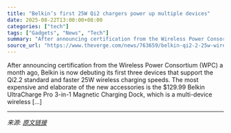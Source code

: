 ```yaml
---
title: "Belkin’s first 25W Qi2 chargers power up multiple devices"
date: 2025-08-22T13:00:00+08:00
categories: ["tech"]
tags: ["Gadgets", "News", "Tech"]
summary: "After announcing certification from the Wireless Power Consortium (WPC) a month ago, Belkin is now debuting its first three devices that support the Qi2.2 standard and faster 25W wireless charging spe"
source_url: "https://www.theverge.com/news/763659/belkin-qi2-2-25w-wireless-charging-ultracharge-pro"
---
```


After announcing certification from the Wireless Power Consortium (WPC) a month ago, Belkin is now debuting its first three devices that support the Qi2.2 standard and faster 25W wireless charging speeds. The most expensive and elaborate of the new accessories is the $129.99 Belkin UltraCharge Pro 3-in-1 Magnetic Charging Dock, which is a multi-device wireless [&#8230;]

---

*来源: [原文链接](https://www.theverge.com/news/763659/belkin-qi2-2-25w-wireless-charging-ultracharge-pro)*
